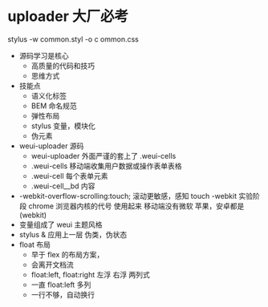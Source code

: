 # uploader 大厂必考

stylus -w common.styl -o c
ommon.css

- 源码学习是核心
  - 高质量的代码和技巧
  - 思维方式
- 技能点
  - 语义化标签
  - BEM 命名规范
  - 弹性布局
  - stylus 变量，模块化
  - 伪元素
- weui-uploader 源码
  - weui-uploader 外面严谨的套上了 .weui-cells
  - .weui-cells 移动端收集用户数据或操作表单表格
  - .weui-cell 每个表单元素
  - .weui-cell\_\_bd 内容
- -webkit-overflow-scrolling:touch;
  滚动更敏感，感知 touch
  -webkit 实验阶段
  chrome 浏览器内核的代号 使用起来
  移动端没有微软 苹果，安卓都是(webkit)
- 变量组成了 weui 主题风格
- stylus & 应用上一层 伪类，伪状态
- float 布局
  - 早于 flex 的布局方案，
  - 会离开文档流
  - float:left, float:right 左浮 右浮 两列式
  - 一直 float:left 多列
  - 一行不够，自动换行

